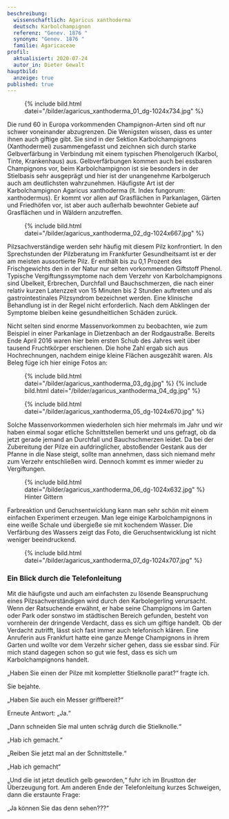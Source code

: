 ```yaml
---
beschreibung:
  wissenschaftlich: Agaricus xanthoderma
  deutsch: Karbolchampignon
  referenz: "Genev. 1876 "
  synonym: "Genev. 1876 "
  familie: Agaricaceae
profil:
  aktualisiert: 2020-07-24
  autor_in: Dieter Gewalt
hauptbild:
  anzeige: true
published: true
---
```

<figure class="standard">
  {% include bild.html datei="/bilder/agaricus_xanthoderma_01_dg-1024x734.jpg" %}
</figure>

Die rund 60 in Europa vorkommenden Champignon-Arten sind oft nur schwer voneinander abzugrenzen. Die Wenigsten wissen, dass es unter ihnen auch giftige gibt. Sie sind in der Sektion Karbolchampignons (Xanthodermei) zusammengefasst und zeichnen sich durch starke Gelbverfärbung in Verbindung mit einem typischen Phenolgeruch (Karbol, Tinte, Krankenhaus) aus. Gelbverfärbungen kommen auch bei essbaren Champignons vor, beim Karbolchampignon ist sie besonders in der Stielbasis sehr ausgeprägt und hier ist der unangenehme Karbolgeruch auch am deutlichsten wahrzunehmen. Häufigste Art ist der Karbolchampignon Agaricus xanthoderma (lt. Index fungorum: xanthodermus). Er kommt vor allen auf Grasflächen in Parkanlagen, Gärten und Friedhöfen vor, ist aber auch außerhalb bewohnter Gebiete auf Grasflächen und in Wäldern anzutreffen.

<figure class="standard">
  {% include bild.html datei="/bilder/agaricus_xanthoderma_02_dg-1024x667.jpg" %}
</figure>

Pilzsachverständige werden sehr häufig mit diesem Pilz konfrontiert. In den Sprechstunden der Pilzberatung im Frankfurter Gesundheitsamt ist er der am meisten aussortierte Pilz. Er enthält bis zu 0,1 Prozent des Frischgewichts den in der Natur nur selten vorkommenden Giftstoff Phenol. Typische Vergiftungssymptome nach dem Verzehr von Karbolchampignons sind Übelkeit, Erbrechen, Durchfall und Bauchschmerzen, die nach einer relativ kurzen Latenzzeit von 15 Minuten bis 2 Stunden auftreten und als gastrointestinales Pilzsyndrom bezeichnet werden. Eine klinische Behandlung ist in der Regel nicht erforderlich. Nach dem Abklingen der Symptome bleiben keine gesundheitlichen Schäden zurück.

Nicht selten sind enorme Massenvorkommen zu beobachten, wie zum Beispiel in einer Parkanlage in Dietzenbach an der Rodgaustraße. Bereits Ende April 2016 waren hier beim ersten Schub des Jahres weit über tausend Fruchtkörper erschienen. Die hohe Zahl ergab sich aus Hochrechnungen, nachdem einige kleine Flächen ausgezählt waren. Als Beleg füge ich hier einige Fotos an:

<figure class="standard">
  {% include bild.html datei="/bilder/agaricus_xanthoderma_03_dg.jpg" %}
  {% include bild.html datei="/bilder/agaricus_xanthoderma_04_dg.jpg" %}
</figure>

<figure class="standard">
  {% include bild.html datei="/bilder/agaricus_xanthoderma_05_dg-1024x670.jpg" %}
</figure>

Solche Massenvorkommen wiederholen sich hier mehrmals im Jahr und wir haben einmal sogar etliche Schnittstellen bemerkt und uns gefragt, ob da jetzt gerade jemand an Durchfall und Bauchschmerzen leidet. Da bei der Zubereitung der Pilze ein aufdringlicher, abstoßender Gestank aus der Pfanne in die Nase steigt, sollte man annehmen, dass sich niemand mehr zum Verzehr entschließen wird. Dennoch kommt es immer wieder zu Vergiftungen. 

<figure class="standard">
  {% include bild.html datei="/bilder/agaricus_xanthoderma_06_dg-1024x632.jpg" %}
  <figcaption>Hinter Gittern</figcaption>
</figure>

Farbreaktion und Geruchsentwicklung kann man sehr schön mit einem einfachen Experiment erzeugen. Man lege einige Karbolchampignons in eine weiße Schale und übergieße sie mit kochendem Wasser. Die Verfärbung des Wassers zeigt das Foto, die Geruchsentwicklung ist nicht weniger beeindruckend.

<figure class="klein">
  {% include bild.html datei="/bilder/agaricus_xanthoderma_07_dg-1024x707.jpg" %}
</figure>


### Ein Blick durch die Telefonleitung

Mit die häufigste und auch am einfachsten zu lösende Beanspruchung eines Pilzsachverständigen wird durch den Karbolegerling verursacht. Wenn der Ratsuchende erwähnt, er habe seine Champignons im Garten oder Park oder sonstwo im städtischen Bereich gefunden, besteht von vornherein der dringende Verdacht, dass es sich um giftige handelt. Ob der Verdacht zutrifft, lässt sich fast immer auch telefonisch klären. Eine Anruferin aus Frankfurt hatte eine ganze Menge Champignons in ihrem Garten und wollte vor dem Verzehr sicher gehen, dass sie essbar sind. Für mich stand dagegen schon so gut wie fest, dass es sich um Karbolchampignons handelt.

„Haben Sie einen der Pilze mit kompletter Stielknolle parat?“ fragte ich. 

Sie bejahte. 

„Haben Sie auch ein Messer griffbereit?“

Erneute Antwort: „Ja.“

„Dann schneiden Sie mal unten schräg durch die Stielknolle.“

„Hab ich gemacht.“

„Reiben Sie jetzt mal an der Schnittstelle.“

„Hab ich gemacht“

„Und die ist jetzt deutlich gelb geworden,“ fuhr ich im Brustton der Überzeugung fort. Am anderen Ende der Telefonleitung kurzes Schweigen, 
dann die erstaunte Frage:

„Ja können Sie das denn sehen???“